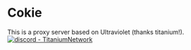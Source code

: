 # Cokie
This is a proxy server based on Ultraviolet (thanks titanium!).
[![discord - TitaniumNetwork](https://img.shields.io/badge/discord-TitaniumNetwork-blue?logo=discord&logoColor=white)](https://discord.gg/unblock)
